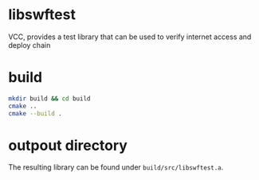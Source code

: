 # libswftest
VCC, provides a test library that can be used to verify internet access and deploy chain

# build
```bash
mkdir build && cd build
cmake ..
cmake --build .
```
# outpout directory
The resulting library can be found under ```build/src/libswftest.a```.
